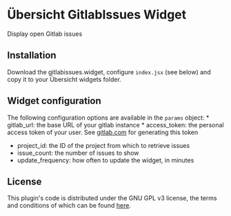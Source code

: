 # Übersicht GitlabIssues Widget

Display open Gitlab issues 

## Installation

Download the gitlabissues.widget, configure `index.jsx` (see below) and copy it to your Übersicht widgets folder.  

## Widget configuration

The following configuration options are available in the `params` object:
	* gitlab_url:  the base URL of your gitlab instance
	* access_token:  the personal access token of your user.  See [gitlab.com](https://docs.gitlab.com/ee/user/profile/personal_access_tokens.html) for generating this token
  * project_id:  the ID of the project from which to retrieve issues
  * issue_count: the number of issues to show
  * update_frequency: how often to update the widget, in minutes

## License

This plugin's code is distributed under the GNU GPL v3 license, the terms and conditions of which can be found [here](LICENSE.md).
